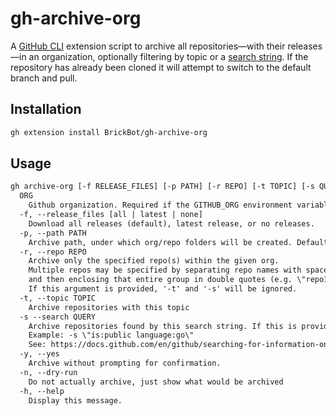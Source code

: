 # gh-archive-org

A [GitHub CLI](https://cli.github.com/) extension script to archive all repositories—with their releases—in an organization, optionally filtering by topic or a [search string](https://docs.github.com/en/github/searching-for-information-on-github/searching-on-github/searching-for-repositories). If the repository has already been cloned it will attempt to switch to the default branch and pull.

## Installation

```bash
gh extension install BrickBot/gh-archive-org
```

## Usage

```txt
gh archive-org [-f RELEASE_FILES] [-p PATH] [-r REPO] [-t TOPIC] [-s QUERY] [-y] [-n] ORG
  ORG
    Github organization. Required if the GITHUB_ORG environment variable is not set.
  -f, --release_files [all | latest | none]
    Download all releases (default), latest release, or no releases.
  -p, --path PATH
    Archive path, under which org/repo folders will be created. Default: current directory.
  -r, --repo REPO
    Archive only the specified repo(s) within the given org.
    Multiple repos may be specified by separating repo names with spaces
    and then enclosing that entire group in double quotes (e.g. \"repo1 repo2\").
    If this argument is provided, '-t' and '-s' will be ignored.
  -t, --topic TOPIC
    Archive repositories with this topic
  -s --search QUERY
    Archive repositories found by this search string. If this is provided '-t' will be ignored.
    Example: -s \"is:public language:go\"
    See: https://docs.github.com/en/github/searching-for-information-on-github/searching-on-github/searching-for-repositories
  -y, --yes
    Archive without prompting for confirmation.
  -n, --dry-run
    Do not actually archive, just show what would be archived
  -h, --help
    Display this message.
```

